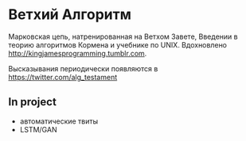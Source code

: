 # Ветхий Алгоритм

Марковская цепь, натренированная на Ветхом Завете, Введении в теорию алгоритмов Кормена и учебнике по UNIX. Вдохновлено http://kingjamesprogramming.tumblr.com.

Высказывания периодически появляются в https://twitter.com/alg_testament

## In project

* автоматические твиты
* LSTM/GAN
